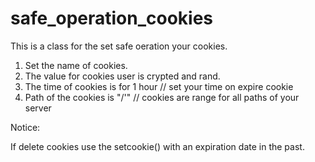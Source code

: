 # safe_operation_cookies
This is a class for the set safe oeration your cookies.

1) Set the name of cookies.
2) The value for cookies user is crypted and rand.
3) The time of cookies is for 1 hour // set your time on expire cookie
4) Path of the cookies is "/'" // cookies are range for all paths of your server

Notice:

If delete cookies use the setcookie() with an expiration date in the past.
